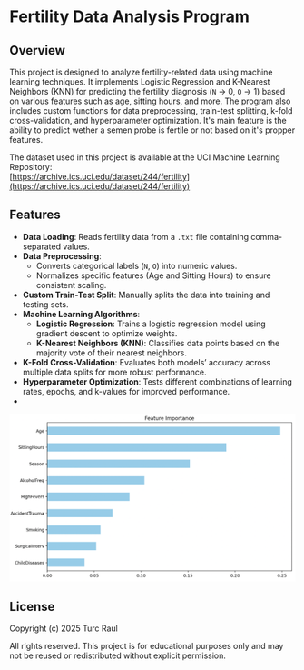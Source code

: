 # Fertility Data Analysis Program

## Overview
This project is designed to analyze fertility-related data using machine learning techniques. It implements Logistic Regression and K-Nearest Neighbors (KNN) for predicting the fertility diagnosis (`N` → 0, `O` → 1) based on various features such as age, sitting hours, and more. The program also includes custom functions for data preprocessing, train-test splitting, k-fold cross-validation, and hyperparameter optimization. It's main feature is the ability to predict wether a semen probe is fertile or not based on it's propper features.

The dataset used in this project is available at the UCI Machine Learning Repository:  
[https://archive.ics.uci.edu/dataset/244/fertility](https://archive.ics.uci.edu/dataset/244/fertility)

## Features
- **Data Loading**: Reads fertility data from a `.txt` file containing comma-separated values.
- **Data Preprocessing**:
  - Converts categorical labels (`N`, `O`) into numeric values.
  - Normalizes specific features (Age and Sitting Hours) to ensure consistent scaling.
- **Custom Train-Test Split**: Manually splits the data into training and testing sets.
- **Machine Learning Algorithms**:
  - **Logistic Regression**: Trains a logistic regression model using gradient descent to optimize weights.
  - **K-Nearest Neighbors (KNN)**: Classifies data points based on the majority vote of their nearest neighbors.
- **K-Fold Cross-Validation**: Evaluates both models’ accuracy across multiple data splits for more robust performance.
- **Hyperparameter Optimization**: Tests different combinations of learning rates, epochs, and k-values for improved performance.
- 
![Feature Importance Chart](pictures/FeatureImportance.png)

## License

Copyright (c) 2025 Turc Raul

All rights reserved. This project is for educational purposes only and may not be reused or redistributed without explicit permission.
